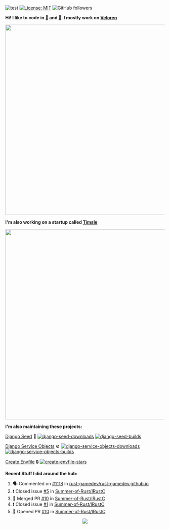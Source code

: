 ![test](https://hits.seeyoufarm.com/api/count/incr/badge.svg?url=https://github.com/AngelOnFira)
[![License: MIT](https://img.shields.io/badge/License-MIT-yellow.svg)](https://opensource.org/licenses/MIT)
![GitHub followers](https://img.shields.io/github/followers/angelonfira?style=social)

**Hi! I like to code in [:crab:](https://www.rust-lang.org/) and [:snake:](https://www.python.org/). I mostly work on [Veloren](https://veloren.net)**

<p align="center">
  <img width="600" src="https://media.discordapp.net/attachments/444005079410802699/730566298073038949/rsz_5f0656b6aa176.png">
</p>

**I'm also working on a startup called [Timsle](https://timsle.com)**

<p align="center">
  <img width="600" src="https://media.discordapp.net/attachments/444005079410802699/730566842674053130/rsz_5f0657242abb4.png">
</p>

**I'm also maintaining these projects:**

[Django Seed](https://github.com/Brobin/django-seed)
:seedling:
[![django-seed-downloads](https://pepy.tech/badge/django-seed)](https://pepy.tech/project/django-seed)
[![django-seed-builds](https://github.com/Brobin/django-seed/workflows/Test/badge.svg)](https://github.com/Brobin/django-seed)

[Django Service Objects](https://github.com/mixxorz/django-service-objects)
:gear:
[![django-service-objects-downloads](https://pepy.tech/badge/django-service-objects)](https://pepy.tech/project/django-service-objects)
[![django-service-objects-builds](https://github.com/mixxorz/django-service-objects/actions/workflows/test.yml/badge.svg)](https://github.com/mixxorz/django-service-objects/actions/workflows/test.yml)

[Create Envfile](https://github.com/SpicyPizza/create-envfile)
:lock:
[![create-envfile-stars](https://img.shields.io/github/stars/SpicyPizza/create-envfile?style=social)](https://github.com/SpicyPizza/create-envfile)

**Recent Stuff I did around the hub:**

<!--START_SECTION:activity-->
1. 🗣 Commented on [#1118](https://github.com/rust-gamedev/rust-gamedev.github.io/issues/1118) in [rust-gamedev/rust-gamedev.github.io](https://github.com/rust-gamedev/rust-gamedev.github.io)
2. ❗️ Closed issue [#5](https://github.com/Summer-of-Rust/IRustC/issues/5) in [Summer-of-Rust/IRustC](https://github.com/Summer-of-Rust/IRustC)
3. 🎉 Merged PR [#10](https://github.com/Summer-of-Rust/IRustC/pull/10) in [Summer-of-Rust/IRustC](https://github.com/Summer-of-Rust/IRustC)
4. ❗️ Closed issue [#1](https://github.com/Summer-of-Rust/IRustC/issues/1) in [Summer-of-Rust/IRustC](https://github.com/Summer-of-Rust/IRustC)
5. 💪 Opened PR [#10](https://github.com/Summer-of-Rust/IRustC/pull/10) in [Summer-of-Rust/IRustC](https://github.com/Summer-of-Rust/IRustC)
<!--END_SECTION:activity-->

<p align="center">
  <img src="https://github-profile-trophy.vercel.app/?username=angelonfira&column=4&theme=nord&margin-w=15&margin-h=15">
</p>
